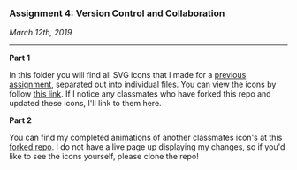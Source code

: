 ### Assignment 4: Version Control and Collaboration

*March 12th, 2019*

---
**Part 1**

In this folder you will find all SVG icons that I made for a [previous assignment](https://github.com/erinachavez/dow_spring2019/tree/master/2_svg), separated out into individual files. You can view the icons by follow [this link](http://i6.cims.nyu.edu/~ec2937/380/2_svg/index.html). If I notice any classmates who have forked this repo and updated these icons, I'll link to them here.

**Part 2**

You can find my completed animations of another classmates icon's at this [forked repo](https://github.com/erinachavez/Drawing-on-the-Web). I do not have a live page up displaying my changes, so if you'd like to see the icons yourself, please clone the repo!
